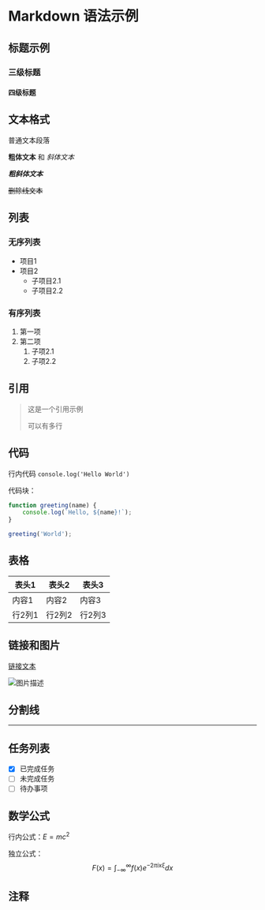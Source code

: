 # Markdown 语法示例

## 标题示例
### 三级标题
#### 四级标题

## 文本格式

普通文本段落

**粗体文本** 和 *斜体文本*

***粗斜体文本***

~~删除线文本~~

## 列表

### 无序列表
- 项目1
- 项目2
  - 子项目2.1
  - 子项目2.2

### 有序列表
1. 第一项
2. 第二项
   1. 子项2.1
   2. 子项2.2

## 引用

> 这是一个引用示例
> 
> 可以有多行

## 代码

行内代码 `console.log('Hello World')`

代码块：
```javascript
function greeting(name) {
    console.log(`Hello, ${name}!`);
}

greeting('World');
```

## 表格

| 表头1 | 表头2 | 表头3 |
|-------|--------|--------|
| 内容1 | 内容2 | 内容3 |
| 行2列1 | 行2列2 | 行2列3 |

## 链接和图片

[链接文本](https://example.com)

![图片描述](https://via.placeholder.com/150)

## 分割线

---

## 任务列表

- [x] 已完成任务
- [ ] 未完成任务
- [ ] 待办事项

## 数学公式

行内公式：$E = mc^2$

独立公式：
$$
F(x) = \int_{-\infty}^{\infty} f(x)e^{-2\pi ix\xi}dx
$$

## 注释

<!-- 这是一个注释，不会显示在渲染后的文档中 -->